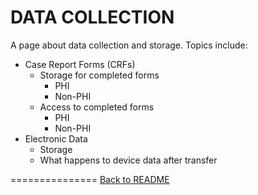 DATA COLLECTION
===============
A page about data collection and storage. Topics include:
  * Case Report Forms (CRFs)
    - Storage for completed forms
      + PHI
      + Non-PHI
    - Access to completed forms
      + PHI
      + Non-PHI
  * Electronic Data
    - Storage
    - What happens to device data after transfer

===============
[Back to README](README.md)

